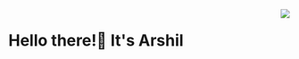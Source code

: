 

<img src="https://utfs.io/f/SBPlgACiEghfGSOupw9MDN2x9hCrHKFiyJB78s5n4gf3uPm1" align="right" />

# Hello there!👋 It's **Arshil**

<!-- <img src="https://utfs.io/f/SBPlgACiEghf0Wk0zPL3ZYBJDtfij1y4oeRCIgUv5Xa2dOnS" height="100" align="left" style="border-radius:10px">

Currently vibin’ with Web3, Solana, ZK chains, and **one piece**

🐱 Cats are cute, don’t you think? -->

